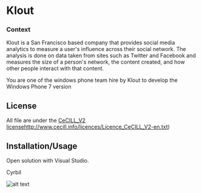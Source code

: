 # Klout

### Context
Klout is a San Francisco based company that provides social media analytics to measure a user's influence across their social network.
The analysis is done on data taken from sites such as Twitter and Facebook and measures the size of a person's network, the content created, and how other people interact with that content. 

You are one of the windows phone team hire by Klout to develop the Windows Phone 7 version

## License
All file are under the [CeCILL_V2 license](http://the.echonest.com/)http://www.cecill.info/licences/Licence_CeCILL_V2-en.txt)

## Installation/Usage
Open solution with Visual Studio.


Cyrbil

![alt text](http://perso.cyrbil.moi.fr/images/ryuuku.png "Cyrbil")